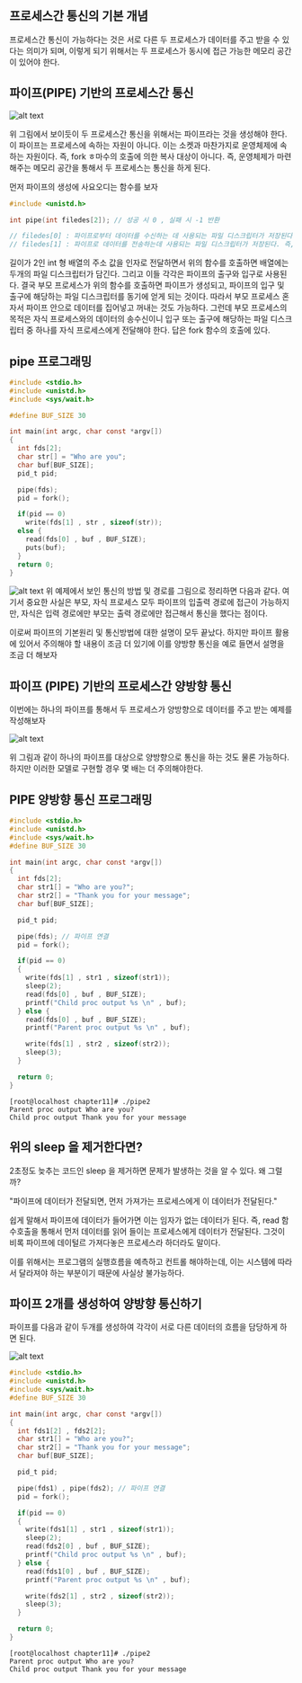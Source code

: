 ## 프로세스간 통신의 기본 개념
프로세스간 통신이 가능하다는 것은 서로 다른 두 프로세스가 데이터를 주고 받을 수 있다는 의미가 되며, 이렇게 되기 위해서는 두 프로세스가 동시에 접근 가능한 메모리 공간이 있어야 한다.

## 파이프(PIPE) 기반의 프로세스간 통신
![alt text](/image/11.png)

위 그림에서 보이듯이 두 프로세스간 통신을 위해서는 파이프라는 것을 생성해야 한다. 이 파이프는 프로세스에 속하는 자원이 아니다. 이는 소켓과 마찬가지로 운영체제에 속하는 자원이다. 즉, fork ㅎ마수의 호출에 의한 복사 대상이 아니다. 즉, 운영체제가 마련해주는 메모리 공간을 통해서 두 프로세스는 통신을 하게 된다. 

먼저 파이프의 생성에 사요오디는 함수를 보자

```c
#include <unistd.h>

int pipe(int filedes[2]); // 성공 시 0 , 실패 시 -1 반환

// filedes[0] : 파이프로부터 데이터를 수신하는 데 사용되는 파일 디스크립터가 저장된다. 즉, 파이프의 출구가 된다.
// filedes[1] : 파이프로 데이터를 전송하는데 사용되는 파일 디스크립터가 저장된다. 즉, 파이프의 입구가 된다.
```

길이가 2인 int 형 배열의 주소 값을 인자로 전달하면서 위의 함수를 호출하면 배열에는 두개의 파일 디스크립터가 담긴다. 그리고 이들 각각은 파이프의 출구와 입구로 사용된다. 결국 부모 프로세스가 위의 함수를 호출하면 파이프가 생성되고, 파이프의 입구 및 출구에 해당하는 파일 디스크립터를 동기에 얻게 되는 것이다. 따라서 부모 프로세스 혼자서 파이프 안으로 데이터를 집어넣고 꺼내는 것도 가능하다. 그런데 부모 프로세스의 목적은 자식 프로세스와의 데이터의 송수신이니 입구 또는 출구에 해당하는 파일 디스크립터 중 하나를 자식 프로세스에게 전달해야 한다. 답은 fork 함수의 호출에 있다.

## pipe 프로그래밍
```c
#include <stdio.h>
#include <unistd.h>
#include <sys/wait.h>

#define BUF_SIZE 30

int main(int argc, char const *argv[])
{
  int fds[2];
  char str[] = "Who are you";
  char buf[BUF_SIZE];
  pid_t pid;

  pipe(fds);
  pid = fork();

  if(pid == 0)
    write(fds[1] , str , sizeof(str));
  else {
    read(fds[0] , buf , BUF_SIZE);
    puts(buf);
  }
  return 0;
}
```

![alt text](/image/12.png)
위 예제에서 보인 통신의 방법 및 경로를 그림으로 정리하면 다음과 같다. 여기서 중요한 사실은 부모, 자식 프로세스 모두 파이프의 입출력 경로에 접근이 가능하지만, 자식은 입력 경로에만 부모는 출력 경로에만 접근해서 통신을 했다는 점이다.

이로써 파이프의 기본원리 및 통신방법에 대한 설명이 모두 끝났다. 하지만 파이프 활용에 있어서 주의해야 할 내용이 조금 더 있기에 이를 양방향 통신을 예로 들면서 설명을 조금 더 해보자

## 파이프 (PIPE) 기반의 프로세스간 양방향 통신
이번에는 하나의 파이프를 통해서 두 프로세스가 양방향으로 데이터를 주고 받는 예제를 작성해보자

![alt text](/image/13.png)

위 그림과 같이 하나의 파이프를 대상으로 양방향으로 통신을 하는 것도 물론 가능하다. 하지만 이러한 모델로 구현할 경우 몇 배는 더 주의해야한다.

## PIPE 양방향 통신 프로그래밍
```c
#include <stdio.h>
#include <unistd.h>
#include <sys/wait.h>
#define BUF_SIZE 30

int main(int argc, char const *argv[])
{
  int fds[2];
  char str1[] = "Who are you?";
  char str2[] = "Thank you for your message";
  char buf[BUF_SIZE];

  pid_t pid;

  pipe(fds); // 파이프 연결
  pid = fork();

  if(pid == 0)
  {
    write(fds[1] , str1 , sizeof(str1));
    sleep(2);
    read(fds[0] , buf , BUF_SIZE);
    printf("Child proc output %s \n" , buf);
  } else {
    read(fds[0] , buf , BUF_SIZE);
    printf("Parent proc output %s \n" , buf);

    write(fds[1] , str2 , sizeof(str2));
    sleep(3);
  }

  return 0;
}
```

```
[root@localhost chapter11]# ./pipe2 
Parent proc output Who are you? 
Child proc output Thank you for your message 
```

## 위의 sleep 을 제거한다면?
2초정도 늦추는 코드인 sleep 을 제거하면 문제가 발생하는 것을 알 수 있다. 왜 그럴까?

"파이프에 데이터가 전달되면, 먼저 가져가는 프로세스에게 이 데이터가 전달된다."

쉽게 말해서 파이프에 데이터가 들어가면 이는 임자가 없는 데이터가 된다. 즉, read 함수호출을 통해서 먼저 데이터를 읽어 들이는 프로세스에게 데이터가 전달된다. 그것이 비록 파이프에 데이털르 가져다놓은 프로세스라 하더라도 말이다. 

이를 위해서는 프로그램의 실행흐름을 예측하고 컨트롤 해야하는데, 이는 시스템에 따라서 달라져야 하는 부분이기 때문에 사실상 불가능하다.

## 파이프 2개를 생성하여 양방향 통신하기
파이프를 다음과 같이 두개를 생성하여 각각이 서로 다른 데이터의 흐름을 담당하게 하면 된다.

![alt text](/image/14.png)

```c
#include <stdio.h>
#include <unistd.h>
#include <sys/wait.h>
#define BUF_SIZE 30

int main(int argc, char const *argv[])
{
  int fds1[2] , fds2[2];
  char str1[] = "Who are you?";
  char str2[] = "Thank you for your message";
  char buf[BUF_SIZE];

  pid_t pid;

  pipe(fds1) , pipe(fds2); // 파이프 연결
  pid = fork();

  if(pid == 0)
  {
    write(fds1[1] , str1 , sizeof(str1));
    sleep(2);
    read(fds2[0] , buf , BUF_SIZE);
    printf("Child proc output %s \n" , buf);
  } else {
    read(fds1[0] , buf , BUF_SIZE);
    printf("Parent proc output %s \n" , buf);

    write(fds2[1] , str2 , sizeof(str2));
    sleep(3);
  }

  return 0;
}
```

```
[root@localhost chapter11]# ./pipe2 
Parent proc output Who are you? 
Child proc output Thank you for your message 
```

